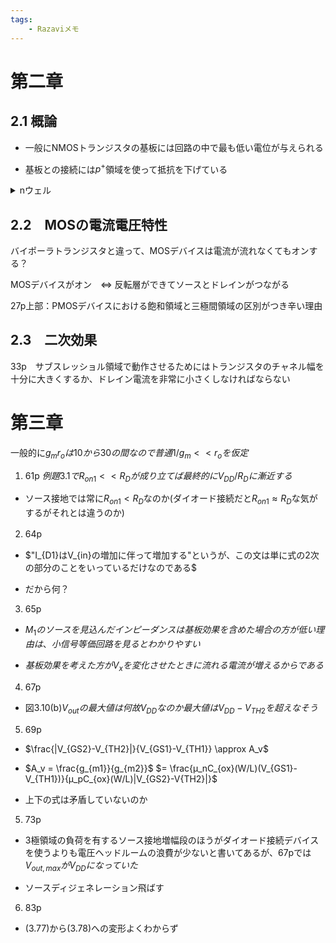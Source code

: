 ```yaml
---
tags:
    - Razaviメモ
---
```


# 第二章
## 2.1 概論
* 一般にNMOSトランジスタの基板には回路の中で最も低い電位が与えられる

* 基板との接続には$p^+$領域を使って抵抗を下げている

<details>
PMOSデバイスはnウェルの中に作られる。通常、nウェルは最も高い電源電位に接続される。
<summary>
nウェル
</summary>
</details>

## 2.2　MOSの電流電圧特性
バイポーラトランジスタと違って、MOSデバイスは電流が流れなくてもオンする？

MOSデバイスがオン　<=> 反転層ができてソースとドレインがつながる

27p上部：PMOSデバイスにおける飽和領域と三極間領域の区別がつき辛い理由

## 2.3　二次効果
33p　サブスレッショル領域で動作させるためにはトランジスタのチャネル幅を十分に大きくするか、ドレイン電流を非常に小さくしなければならない

# 第三章

一般的に$g_mr_oは10から30の間なので普通1/g_m << r_oを仮定$

1. 61p
$例題3.1でR_{on1} << R_{D}が成り立てば最終的にV_{DD}/R_{D}に漸近する$

* ソース接地では常に$R_{on1} < R_{D}$なのか(ダイオード接続だと$R_{on1} \approx R_{D}$な気がするがそれとは違うのか)

2. 64p　
* $"I_{D1}はV_{in}の増加に伴って増加する"というが、この文は単に式の2次の部分のことをいっているだけなのである$

* だから何？

3. 65p
* $M_1のソースを見込んだインピーダンスは基板効果を含めた場合の方が低い理由は、小信号等価回路を見るとわかりやすい$

* $基板効果を考えた方がV_xを変化させたときに流れる電流が増えるからである$


4. 67p
* 図3.10(b)$V_{out}の最大値は何故V_{DD}なのか最大値はV_{DD}-V_{TH2}を超えなそう$

5. 69p
* $\frac{|V_{GS2}-V_{TH2}|}{V_{GS1}-V_{TH1}} \approx A_v$
* $A_v = \frac{g_{m1}}{g_{m2}}$
       $= \frac{μ_nC_{ox}(W/L)(V_{GS1}-V_{TH1})}{μ_pC_{ox}(W/L)|V_{GS2}-V{TH2}|}$

* 上下の式は矛盾していないのか

5. 73p 
* 3極領域の負荷を有するソース接地増幅段のほうがダイオード接続デバイスを使うよりも電圧ヘッドルームの浪費が少ないと書いてあるが、67pでは$V_{out,max}がV_{DD}になっていた$

* ソースディジェネレーション飛ばす

6. 83p
* (3.77)から(3.78)への変形よくわからず


